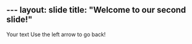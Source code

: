 ​---
layout: slide
title: "Welcome to our second slide!"
---
Your text
Use the left arrow to go back!
